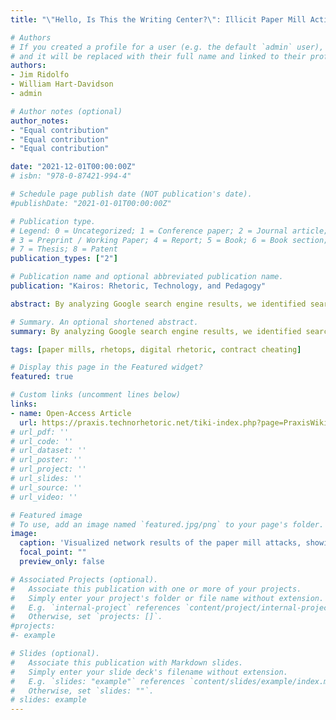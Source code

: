```yaml
---
title: "\"Hello, Is This the Writing Center?\": Illicit Paper Mill Activity and the Compromised Recomposition of College and University Websites"

# Authors
# If you created a profile for a user (e.g. the default `admin` user), write the username (folder name) here 
# and it will be replaced with their full name and linked to their profile.
authors:
- Jim Ridolfo
- William Hart-Davidson
- admin

# Author notes (optional)
author_notes:
- "Equal contribution"
- "Equal contribution"
- "Equal contribution"

date: "2021-12-01T00:00:00Z"
# isbn: "978-0-87421-994-4"

# Schedule page publish date (NOT publication's date).
#publishDate: "2021-01-01T00:00:00Z"

# Publication type.
# Legend: 0 = Uncategorized; 1 = Conference paper; 2 = Journal article;
# 3 = Preprint / Working Paper; 4 = Report; 5 = Book; 6 = Book section;
# 7 = Thesis; 8 = Patent
publication_types: ["2"]

# Publication name and optional abbreviated publication name.
publication: "Kairos: Rhetoric, Technology, and Pedagogy"

abstract: By analyzing Google search engine results, we identified search optimization campaigns designed, first and foremost, to drive traffic from compromised college and university websites to paper mills as a means of deceiving students. Results indicate 9 types of attacks that targeted students, in particular, which solicits them to purchase papers to submit for their coursework. We hope this research helps educators and students create the best environment for learning, so we see an opportunity to teach students to identify and understand these predatory practices as a component of their education. Additionally, we hope it aids college and university web administrators in maintaining and securing their respective websites.

# Summary. An optional shortened abstract.
summary: By analyzing Google search engine results, we identified search optimization campaigns designed to drive traffic from compromised college and university websites to paper mills as a means of deceiving students. 

tags: [paper mills, rhetops, digital rhetoric, contract cheating]

# Display this page in the Featured widget?
featured: true

# Custom links (uncomment lines below)
links:
- name: Open-Access Article
  url: https://praxis.technorhetoric.net/tiki-index.php?page=PraxisWiki:_:PaperMills
# url_pdf: ''
# url_code: ''
# url_dataset: ''
# url_poster: ''
# url_project: ''
# url_slides: ''
# url_source: ''
# url_video: ''

# Featured image
# To use, add an image named `featured.jpg/png` to your page's folder. 
image:
  caption: 'Visualized network results of the paper mill attacks, showing which papermills attacked which universities/colleges.'
  focal_point: ""
  preview_only: false

# Associated Projects (optional).
#   Associate this publication with one or more of your projects.
#   Simply enter your project's folder or file name without extension.
#   E.g. `internal-project` references `content/project/internal-project/index.md`.
#   Otherwise, set `projects: []`.
#projects:
#- example

# Slides (optional).
#   Associate this publication with Markdown slides.
#   Simply enter your slide deck's filename without extension.
#   E.g. `slides: "example"` references `content/slides/example/index.md`.
#   Otherwise, set `slides: ""`.
# slides: example
---
```


